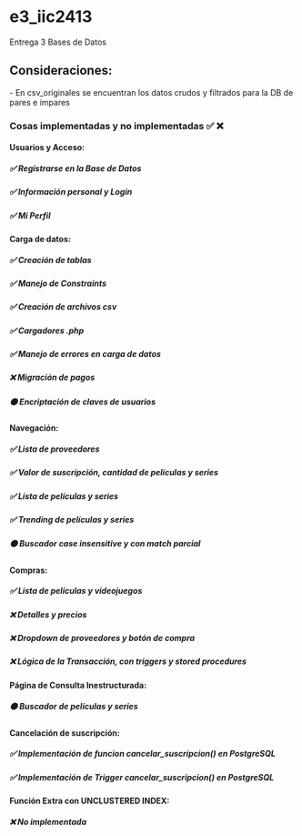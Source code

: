 # e3_iic2413

Entrega 3 Bases de Datos

<h2>Consideraciones:</h2>
- En csv_originales se encuentran los datos crudos y filtrados para la DB de pares e impares

### Cosas implementadas y no implementadas :white_check_mark: :x:

#### Usuarios y Acceso:

##### ✅ Registrarse en la Base de Datos

##### ✅ Información personal y Login

##### ✅ Mi Perfil

#### Carga de datos:

##### ✅ Creación de tablas

##### ✅ Manejo de Constraints

##### ✅ Creación de archivos csv

##### ✅ Cargadores .php

##### ✅ Manejo de errores en carga de datos

##### ❌ Migración de pagos

##### 🟠 Encriptación de claves de usuarios

#### Navegación:

##### ✅ Lista de proveedores

##### ✅ Valor de suscripción, cantidad de películas y series

##### ✅ Lista de películas y series

##### ✅ Trending de películas y series

##### 🟠 Buscador case insensitive y con match parcial

#### Compras:

##### ✅ Lista de películas y videojuegos

##### ❌ Detalles y precios

##### ❌ Dropdown de proveedores y botón de compra

##### ❌ Lógica de la Transacción, con triggers y stored procedures

#### Página de Consulta Inestructurada:

##### 🟠 Buscador de películas y series

#### Cancelación de suscripción:

##### ✅ Implementación de funcion cancelar_suscripcion() en PostgreSQL

##### ✅ Implementación de Trigger cancelar_suscripcion() en PostgreSQL

#### Función Extra con UNCLUSTERED INDEX:

##### ❌ No implementada
